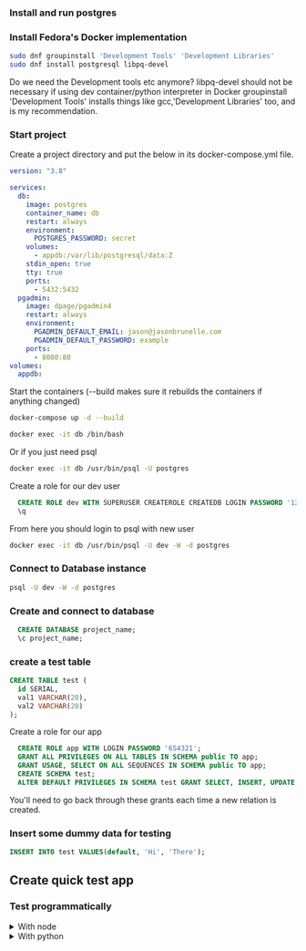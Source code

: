 ### Install and run postgres

### Install Fedora's Docker implementation

```sh
sudo dnf groupinstall 'Development Tools' 'Development Libraries'
sudo dnf install postgresql libpq-devel
```

Do we need the Development tools etc anymore? libpq-devel should not be necessary if using dev container/python interpreter in Docker
groupinstall 'Development Tools' installs things like gcc,'Development Libraries' too, and is my recommendation.

### Start project 

Create a project directory and put the below in its docker-compose.yml file.

```yaml
version: "3.8"

services:
  db:
    image: postgres
    container_name: db
    restart: always
    environment:
      POSTGRES_PASSWORD: secret
    volumes:
      - appdb:/var/lib/postgresql/data:Z
    stdin_open: true
    tty: true
    ports:
      - 5432:5432
  pgadmin:
    image: dpage/pgadmin4
    restart: always
    environment:
      PGADMIN_DEFAULT_EMAIL: jason@jasonbrunelle.com
      PGADMIN_DEFAULT_PASSWORD: example
    ports:
      - 8080:80
volumes:
  appdb:
```
Start the containers (--build makes sure it rebuilds the containers if anything changed)

```sh
docker-compose up -d --build
```

```sh
docker exec -it db /bin/bash
```

Or if you just need psql

```sh
docker exec -it db /usr/bin/psql -U postgres
```

Create a role for our dev user

```sql
  CREATE ROLE dev WITH SUPERUSER CREATEROLE CREATEDB LOGIN PASSWORD '123456';
  \q
```

From here you should login to psql with new user
```sh
docker exec -it db /usr/bin/psql -U dev -W -d postgres
```


### Connect to Database instance

```sh
psql -U dev -W -d postgres
```

### Create and connect to database

```sql
  CREATE DATABASE project_name;
  \c project_name;
```
### create a test table

```sql
CREATE TABLE test (
  id SERIAL,
  val1 VARCHAR(20),
  val2 VARCHAR(20)
);
```

Create a role for our app

```sql
  CREATE ROLE app WITH LOGIN PASSWORD '654321';
  GRANT ALL PRIVILEGES ON ALL TABLES IN SCHEMA public TO app;
  GRANT USAGE, SELECT ON ALL SEQUENCES IN SCHEMA public TO app;
  CREATE SCHEMA test;
  ALTER DEFAULT PRIVILEGES IN SCHEMA test GRANT SELECT, INSERT, UPDATE, DELETE ON TABLES TO app;
```
You'll need to go back through these grants each time a new relation is created.

### Insert some dummy data for testing

```sql
INSERT INTO test VALUES(default, 'Hi', 'There');
```

## Create quick test app

### Test programmatically

<details>
  <summary>With node</summary>

Add a Dockerfile for your utility container Dockerfile.npm
```
#docker pull node:18.9.0 latest successful test
FROM node:latest 

RUN userdel -r node

ARG USER_ID

ARG GROUP_ID

RUN addgroup --gid $GROUP_ID user

RUN adduser --disabled-password --gecos '' --uid $USER_ID --gid $GROUP_ID user

USER user

WORKDIR /app

ENTRYPOINT [ "npm" ]
```

build your image

```sh
docker build -f ./Dockerfile.npm -t npm --build-arg USER_ID=$(id -u) --build-arg GROUP_ID=$(id -g) .
```

By making sure container is running as same uid:guid as you, you can init your own project
Make sure you are in your app directory

```sh
mkdir app
cd app
docker run -it --rm -v $(pwd):/app:Z npm npm init
docker run -it --rm -v $(pwd):/app:Z npm npm i pg
```

OR

Copy your package.json
```json
{
  "name": "app",
  "version": "1.0.0",
  "description": "",
  "main": "app.js",
  "scripts": {
    "test": "echo \"Error: no test specified\" && exit 1"
  },
  "keywords": [],
  "author": "",
  "license": "ISC",
  "dependencies": {
    "pg": "^8.8.0"
  }
}
```

Add a Dockerfile for your app contianer Dockerfile.nodeapp
We'll run this as 1000:1000 (node) but need to make sure we can have root privileges if needed, so add node to sudo and don't require a password
```
#docker pull node:18.9.0 latest successful test
FROM node:latest 

RUN apt-get update && \
      apt-get -y install sudo

RUN echo 'node ALL=(ALL) NOPASSWD:ALL' >> /etc/sudoers

RUN adduser node sudo

WORKDIR /app

RUN chown -R 1000:1000 /app

USER node

COPY --chown=1000:1000 ./app/package.json .

RUN npm i

COPY --chown=1000:1000 ./app/* ./

# CMD ["node", "app.js"]
```

add your app to your docker-compose.yml in the services section
```yaml
  app:
    build: ./Dockerfile.nodeapp
    container_name: app
    restart: always
    volumes:
      - ./app:/app:Z
    stdin_open: true
    tty: true
    user: 1000:1000
    environment:
      PGUSER: app
      PGPASSWORD: 654321
      PGHOST: db
      PGPORT: 5432
      PGDATABASE: project_name
      DATABASE_URL: postgres://app@$localhost:5432/project_name
```

This line:
- ./app/node_modules
Ensures that the above volume does not override node_modules folder which is not passed as a volume but is instead actually installed in the image

Tell VSCode about your containers for remote development
create a .devcontainer folder and add your devcontainer.json file
```json
//devcontainer.json
{
  "name": "Node.js",
  "dockerComposeFile": "../docker-compose.yaml",
  "service": "app",
  "runServices": [
    "db",
    "pgadmin"
  ],
  "workspaceFolder": "/app",
  "customizations": {
    "vscode": {
      "settings": {
        "terminal.integrated.shell.linux": "/bin/bash"
      },
      "extensions": [
        "dbaeumer.vscode-eslint",
        "esbenp.prettier-vscode"
      ]
    }
  },
  "forwardPorts": [
    3000
  ],
  "remoteUser": "node"
}
```

Create your javascript file
Add an app directory and add your js file (app.js)

```javascript
const { Pool } = require("pg");

// If you've set environment variables this is not needed
// const connectionString = 'postgresql://app:123456@localhost:5432/project_name'

const pool = new Pool({
  // If you've set environment variables this is not needed
  // connectionString,
});

(async () => {
  const client = await pool.connect();
  try {
    let res = await client.query("SELECT * FROM test");
    console.log(res.rows[0]);
    res = await client.query(
      "INSERT INTO test VALUES (default, $1, $2) RETURNING *", //or RETURNING id
      ["Hi", "Back"]
    );
    console.log(res.rows[0]);
  } catch (err) {
    console.error(err);
  } finally {
    client.release();
  }
})().finally(() => pool.end());
```
### Testing

<details>
  <summary>Commandline</summary>

Restart everything
```sh
docker-compose down
docker-compose up -d --build
```

try running your app
```sh
docker exec -it nodeapp /bin/bash
node app.js
```

</details>

<details>
  <summary>VSCode Remote Environment</summary>

- Open project folder (which contains your dockerfiles etc and has an app subfolder) in VSCode
- With Remove Development Extension installed, bottom left corner click the remote development connection icon, and select "Reopen in Container"
- Open a terminal
```sh
node app.js
```

</details>
Does it work? Success!


</details>

<details>
  <summary>With python</summary>

add a devcontainer.json to .devcontainer folder.
```json
{
  "dockerComposeFile": "../docker-compose.yml",
  "service": "dev",
  "workspaceFolder": "/code/app",
  "remoteUser": "dev",
      "extensions": [
      "ms-python.python",
      "ms-python.vscode-pylance"
    ]
}
```

TODO: Try watchmedo 

https://stackoverflow.com/questions/49355010/how-do-i-watch-python-source-code-files-and-restart-when-i-save

Add a Dockerfile

Resource for permissions:
https://vsupalov.com/docker-shared-permissions/

Dockerfile.dev in root
```
#3.11.4 as of this writing
FROM python:latest 

RUN apt-get update && \
  apt-get -y install sudo

RUN echo 'dev ALL=(ALL) NOPASSWD:ALL' >> /etc/sudoers

RUN adduser dev 

WORKDIR /code

# Copying the requirements, this is needed because at this point the volume isn't mounted yet
COPY requirements.txt /code/

# Installing requirements, if you don't use this, you should.
# More info: https://pip.pypa.io/en/stable/user_guide/
RUN pip install -r requirements.txt

# Similar to the above, but with just the development-specific requirements
COPY requirements-dev.txt /code/
RUN pip install -r requirements-dev.txt

#WORKDIR /app

#RUN chown -R 1000:1000 /app

#COPY --chown=1000:1000 ./app/* ./

USER dev

#CMD ["python", "app.py"]
```

Add your requirements

```sh
echo "psycopg2" >> requirements.txt
touch requirements-dev.txt
```

add your app to your docker-compose.yml in the services section
```yaml
version: "3.8"

services:
  db:
    image: postgres
    container_name: db
    restart: always
    environment:
      POSTGRES_PASSWORD: secret
    volumes:
      - appdb:/var/lib/postgresql/data:Z
    stdin_open: true
    tty: true
    ports:
      - 5432:5432
  pgadmin:
    image: dpage/pgadmin4
    restart: always
    environment:
      PGADMIN_DEFAULT_EMAIL: jason@jasonbrunelle.com
      PGADMIN_DEFAULT_PASSWORD: example
    ports:
      - 8080:80
  dev:
    build:
      context: .
      dockerfile: Dockerfile.dev
    container_name: app
    restart: always
    stdin_open: true
    tty: true
    ports:
      - 127.0.0.1:9922:22
    volumes:
      - .:/code:Z
    environment:
      DEV: 'True'
      PGUSER: app
      PGPASSWORD: 654321
      PGHOST: db
      PGPORT: 5432
      PGDATABASE: project_name
      DATABASE_URL: postgres://app@db:5432/project_name
volumes:
  appdb:

```

Create your python file -- ./data/app/app.py

```python
import psycopg2

conn = None
try:
    # connect to the PostgreSQL server
    print('Connecting to the PostgreSQL database...')
    conn = psycopg2.connect('')

    # create a cursor
    cur = conn.cursor()

# execute a statement
    print('PostgreSQL database version:')
    cur.execute('SELECT * from test;')

    # display the PostgreSQL database server version
    row = cur.fetchone()
    print(row)

# close the communication with the PostgreSQL
    cur.close()
    cur = conn.cursor()
    cur.execute("INSERT INTO test VALUES (default, 'Hi', 'Back') RETURNING *")
    ret = cur.fetchone()
    print (ret)
    conn.commit()
except (Exception, psycopg2.DatabaseError) as error:
    print(error)
finally:
    if conn is not None:
        conn.close()
        print('Database connection closed.')

```

Restart everything
```sh
docker-compose down
docker-compose up -d --build
```

try running your app
```sh
docker exec -it pyapp /bin/bash
python app.py
```
Does it work? Success!
</details>